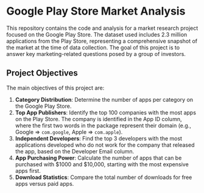 # Google Play Store Market Analysis

This repository contains the code and analysis for a market research project focused on the Google Play Store. The dataset used includes 2.3 million applications from the Play Store, representing a comprehensive snapshot of the market at the time of data collection. The goal of this project is to answer key marketing-related questions posed by a group of investors.

## Project Objectives

The main objectives of this project are:

1. **Category Distribution**: Determine the number of apps per category on the Google Play Store.
2. **Top App Publishers**: Identify the top 100 companies with the most apps on the Play Store. The company is identified in the App ID column, where the first two words in the package represent their domain (e.g., Google => `com.google`, Apple => `com.apple`).
3. **Independent Developers**: Find the top 3 developers with the most applications developed who do not work for the company that released the app, based on the Developer Email column.
4. **App Purchasing Power**: Calculate the number of apps that can be purchased with $1000 and $10,000, starting with the most expensive apps first.
5. **Download Statistics**: Compare the total number of downloads for free apps versus paid apps.
